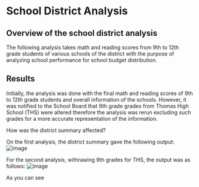 # School District Analysis
## Overview of the school district analysis

The following analysis takes math and reading scores from 9th to 12th grade students of various schools of the district with the purpose of analyzing school performance for school budget distribution.

## Results

Initially, the analysis was done with the final math and reading scores of 9th to 12th grade students and overall information of the schools. However, it was notified to the School Board that 9th grade grades from Thomas High School (THS) were altered therefore the analysis was rerun excluding such grades for a more accurate representation of the information.

How was the district summary affected?

On the first analysis, the district summary gave the following output:
![image](https://user-images.githubusercontent.com/78698456/111879916-e4a78300-897e-11eb-99c9-4edcd3ebb294.png)

For the second analysis, withrawing 9th grades for THS, the output was as follows:
![image](https://user-images.githubusercontent.com/78698456/111880212-6c41c180-8980-11eb-925c-bf487c15de69.png)

As you can see 
